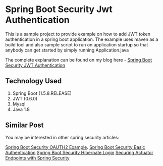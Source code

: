 # Spring Boot Security Jwt Authentication

This is a sample project to provide example on how to add JWT token authentication in a spring boot application.
The example uses maven as a build tool and also sample script to run on application startup so that anybody can get started by simply running Application.java
 
The complete explanation can be found on my blog here - [Spring Boot Security JWT Authentication](http://www.devglan.com/spring-security/spring-boot-jwt-auth)
## Technology Used

 1. Spring Boot (1.5.8.RELEASE)
 2.  JWT (0.6.0)
 3.  Mysql
 4. Java 1.8
## Similar Post

You may be interested in other spring security articles:

[Spring Boot Security OAUTH2 Example](http://www.devglan.com/spring-security/spring-boot-security-oauth2-example).
[Spring Boot Security Basic Authentication](http://www.devglan.com/spring-security/spring-boot-security-rest-basic-authentication)
[Spring Boot Security Hibernate Login](http://www.devglan.com/spring-security/spring-boot-security-hibernate-login-example)
[Securing Actuator Endpoints with Spring Security](http://www.devglan.com/spring-security/securing-spring-boot-actuator-endpoints-with-spring-security)
